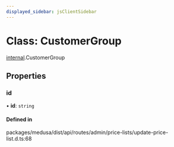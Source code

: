 ```yaml
---
displayed_sidebar: jsClientSidebar
---
```


# Class: CustomerGroup

[internal](../modules/internal-8.md).CustomerGroup

## Properties

### id

• **id**: `string`

#### Defined in

packages/medusa/dist/api/routes/admin/price-lists/update-price-list.d.ts:68
